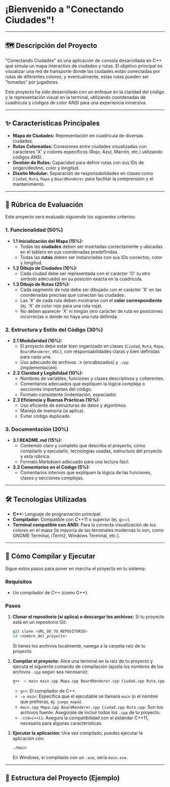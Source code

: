 # ¡Bienvenido a "Conectando Ciudades"!

---

## 🗺️ Descripción del Proyecto

"Conectando Ciudades" es una aplicación de consola desarrollada en C++ que simula un mapa interactivo de ciudades y rutas. El objetivo principal es visualizar una red de transporte donde las ciudades están conectadas por rutas de diferentes colores, y eventualmente, estas rutas pueden ser "tomadas" por jugadores.

Este proyecto ha sido desarrollado con un enfoque en la claridad del código y la representación visual en la terminal, utilizando coordenadas de cuadrícula y códigos de color ANSI para una experiencia inmersiva.

---

## ✨ Características Principales

* **Mapa de Ciudades:** Representación en cuadrícula de diversas ciudades.
* **Rutas Coloreadas:** Conexiones entre ciudades visualizadas con caracteres 'X' y colores específicos (Rojo, Azul, Marrón, etc.) utilizando códigos ANSI.
* **Gestión de Rutas:** Capacidad para definir rutas con sus IDs de origen/destino, color y longitud.
* **Diseño Modular:** Separación de responsabilidades en clases como `Ciudad`, `Ruta`, `Mapa` y `BoardRenderer` para facilitar la comprensión y el mantenimiento.

---

## 📝 Rúbrica de Evaluación

Este proyecto será evaluado siguiendo los siguientes criterios:

### 1. Funcionalidad (50%)

* **1.1 Inicialización del Mapa (15%):**
    * Todas las **ciudades** deben ser insertadas correctamente y ubicadas en el tablero en sus coordenadas predefinidas.
    * Todas las **rutas** deben ser instanciadas con sus IDs correctos, color y longitud.
* **1.2 Dibujo de Ciudades (10%):**
    * Cada ciudad debe ser representada con el carácter 'O' (u otro símbolo adecuado) en su posición exacta en la cuadrícula.
* **1.3 Dibujo de Rutas (25%):**
    * Cada segmento de ruta debe ser dibujado con el carácter 'X' en las coordenadas precisas que conectan las ciudades.
    * Las 'X' de cada ruta deben mostrarse con el **color correspondiente** (ej. 'X' de color rojo para una ruta roja).
    * No deben aparecer 'X' ni ningún otro carácter de ruta en posiciones incorrectas o donde no haya una ruta definida.

### 2. Estructura y Estilo del Código (30%)

* **2.1 Modularidad (10%):**
    * El proyecto debe estar bien organizado en clases (`Ciudad`, `Ruta`, `Mapa`, `BoardRenderer`, etc.), con responsabilidades claras y bien definidas para cada una.
    * Uso adecuado de archivos `.h` (encabezados) y `.cpp` (implementación).
* **2.2 Claridad y Legibilidad (10%):**
    * Nombres de variables, funciones y clases descriptivos y coherentes.
    * Comentarios adecuados que expliquen la lógica compleja o secciones importantes del código.
    * Formato consistente (indentación, espaciado).
* **2.3 Eficiencia y Buenas Prácticas (10%):**
    * Uso eficiente de estructuras de datos y algoritmos.
    * Manejo de memoria (si aplica).
    * Evitar código duplicado.

### 3. Documentación (20%)

* **3.1 README.md (15%):**
    * Contenido claro y completo que describa el proyecto, cómo compilarlo y ejecutarlo, tecnologías usadas, estructura del proyecto y esta rúbrica.
    * Formato Markdown adecuado para una lectura fácil.
* **3.2 Comentarios en el Código (5%):**
    * Comentarios internos que expliquen la lógica de las funciones, clases y secciones complejas.

---

## 🛠️ Tecnologías Utilizadas

* **C++:** Lenguaje de programación principal.
* **Compilador:** Compatible con C++11 o superior (ej. g++).
* **Terminal compatible con ANSI:** Para la correcta visualización de los colores en el mapa (la mayoría de las terminales modernas lo son, como GNOME Terminal, iTerm2, Windows Terminal, etc.).

---

## 🚀 Cómo Compilar y Ejecutar

Sigue estos pasos para poner en marcha el proyecto en tu sistema:

### Requisitos

* Un compilador de C++ (como G++).

### Pasos

1.  **Clonar el repositorio (si aplica) o descargar los archivos:**
    Si tu proyecto está en un repositorio Git:
    ```bash
    git clone <URL_DE_TU_REPOSITORIO>
    cd <nombre_del_proyecto>
    ```
    Si tienes los archivos localmente, navega a la carpeta raíz de tu proyecto.

2.  **Compilar el proyecto:**
    Abre una terminal en la raíz de tu proyecto y ejecuta el siguiente comando de compilación (ajusta los nombres de los archivos `.cpp` según sea necesario):

    ```bash
    g++ -o main main.cpp Mapa.cpp BoardRenderer.cpp Ciudad.cpp Ruta.cpp -std=c++11
    ```
    * `g++`: El compilador de C++.
    * `-o main`: Especifica que el ejecutable se llamará `main` (o el nombre que prefieras, ej. `juego_mapa`).
    * `main.cpp Mapa.cpp BoardRenderer.cpp Ciudad.cpp Ruta.cpp`: Son tus archivos fuente. Asegúrate de incluir todos los `.cpp` de tu proyecto.
    * `-std=c++11`: Asegura la compatibilidad con el estándar C++11, necesario para algunas características.

3.  **Ejecutar la aplicación:**
    Una vez compilado, puedes ejecutar la aplicación con:

    ```bash
    ./main
    ```
    En Windows, si compilaste con un `.exe`, sería `main.exe`.

---

## 📂 Estructura del Proyecto (Ejemplo)
